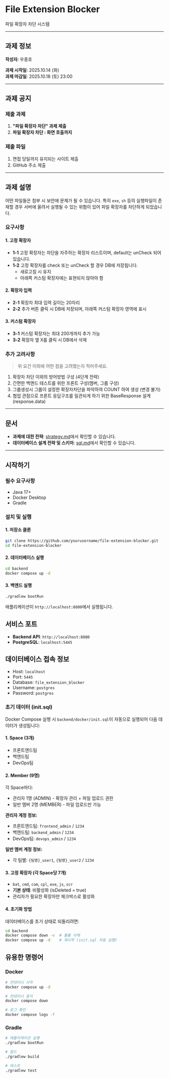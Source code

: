 # File Extension Blocker

파일 확장자 차단 시스템

---

## 과제 정보

**작성자**: 우종호

**과제 시작일**: 2025.10.14 (화)  
**과제 마감일**: 2025.10.18 (토) 23:00

---

## 과제 공지

### 제출 과제
1. **"파일 확장자 차단" 과제 제출**
2. **파일 확장자 차단 : 화면 호출까지**

### 제출 파일
1. 면접 당일까지 유지되는 사이트 제출
2. GitHub 주소 제출

---

## 과제 설명

어떤 파일들은 첨부 시 보안에 문제가 될 수 있습니다. 특히 `exe`, `sh` 등의 실행파일이 존재할 경우 서버에 올려서 실행될 수 있는 위험이 있어 파일 확장자를 차단하게 되었습니다.

### 요구사항

#### 1. 고정 확장자
- **1-1** 고정 확장자는 차단을 자주하는 확장자 리스트이며, default는 unCheck 되어 있습니다.
- **1-2** 고정 확장자를 check 또는 unCheck 할 경우 DB에 저장됩니다.
  - 새로고침 시 유지
  - 아래쪽 커스텀 확장자에는 표현되지 않아야 함

#### 2. 확장자 입력
- **2-1** 확장자 최대 입력 길이는 20자리
- **2-2** 추가 버튼 클릭 시 DB에 저장되며, 아래쪽 커스텀 확장자 영역에 표시

#### 3. 커스텀 확장자
- **3-1** 커스텀 확장자는 최대 200개까지 추가 가능
- **3-2** 확장자 옆 X를 클릭 시 DB에서 삭제

### 추가 고려사항
> 위 요건 이외에 어떤 점을 고려했는지 적어주세요.
1. 확장차 차단 이외의 방어방법 구성 (4단계 전략)
2. 간편한 백앤드 테스트를 위한 프론트 구성(멤버, 그룹 구성)
3. 그룹생성시 그룹이 설정한 확장자차단을 파악하여 COUNT 하여 생성 (변경 불가)
4. 협업 관점으로 프론트 응답구조를 일관되게 하기 위한 BaseResponse 설계 (response.data)

---

## 문서

- **과제에 대한 전략**: [strategy.md](docs/strategy.md)에서 확인할 수 있습니다.
- **데이터베이스 설계 전략 및 스키마**: [sql.md](docs/sql.md)에서 확인할 수 있습니다.

---

## 시작하기

### 필수 요구사항
- Java 17+
- Docker Desktop
- Gradle

### 설치 및 실행

#### 1. 저장소 클론
```bash
git clone https://github.com/yourusername/file-extension-blocker.git
cd file-extension-blocker
```

#### 2. 데이터베이스 실행
```bash
cd backend
docker compose up -d
```

#### 3. 백엔드 실행
```bash
./gradlew bootRun
```

애플리케이션이 `http://localhost:8800`에서 실행됩니다.

## 서비스 포트

- **Backend API**: `http://localhost:8800`
- **PostgreSQL**: `localhost:5445`

## 데이터베이스 접속 정보

- Host: `localhost`
- Port: `5445`
- Database: `file_extension_blocker`
- Username: `postgres`
- Password: `postgres`

### 초기 데이터 (init.sql)

Docker Compose 실행 시 `backend/docker/init.sql`이 자동으로 실행되어 다음 데이터가 생성됩니다:

#### 1. Space (3개)
- 프론트엔드팀
- 백엔드팀
- DevOps팀

#### 2. Member (9명)
각 Space마다:
- 관리자 1명 (ADMIN) - 확장자 관리 + 파일 업로드 권한
- 일반 멤버 2명 (MEMBER) - 파일 업로드만 가능

**관리자 계정 정보:**
- 프론트엔드팀: `frontend_admin` / `1234`
- 백엔드팀: `backend_admin` / `1234`
- DevOps팀: `devops_admin` / `1234`

**일반 멤버 계정 정보:**
- 각 팀별: `{팀명}_user1`, `{팀명}_user2` / `1234`

#### 3. 고정 확장자 (각 Space당 7개)
- `bat`, `cmd`, `com`, `cpl`, `exe`, `js`, `scr`
- **기본 상태**: 비활성화 (isDeleted = true)
- 관리자가 필요한 확장자만 체크박스로 활성화

#### 4. 초기화 방법
데이터베이스를 초기 상태로 되돌리려면:
```bash
cd backend
docker compose down -v  # 볼륨 삭제
docker compose up -d    # 재시작 (init.sql 자동 실행)
```

## 유용한 명령어

### Docker
```bash
# 컨테이너 시작
docker compose up -d

# 컨테이너 중지
docker compose down

# 로그 확인
docker compose logs -f
```

### Gradle
```bash
# 애플리케이션 실행
./gradlew bootRun

# 빌드
./gradlew build

# 테스트
./gradlew test
```

